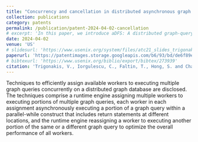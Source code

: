 ```yaml
---
title: "Concurrency and cancellation in distributed asynchronous graph processing"
collection: publications
category: patents
permalink: /publication/patent-2024-04-02-cancellation
# excerpt: 'In this paper, we introduce aDFS: A distributed graph-querying system that can process practically any query fully in memory, while maintaining bounded runtime memory consumption. To achieve this behavior, aDFS relies on (i) almost depth-first (aDFS) graph exploration with some breadth-first characteristics for performance, and (ii) non-blocking dispatching of intermediate results to remote edges. We evaluate aDFS against state-of-the-art graph-querying (Neo4J and GraphFrames for Apache Spark), graph-mining (G-Miner, Fractal, and Peregrine), as well as dataflow joins (BiGJoin), and show that aDFS significantly outperforms prior work on a diverse selection of workloads.'
date: 2024-04-02
venue: 'US'
# slidesurl: 'https://www.usenix.org/system/files/atc21_slides_trigonakis.pdf'
paperurl: 'https://patentimages.storage.googleapis.com/b6/93/bd/de6f89e28f5cae/US11947539.pdf'
# bibtexurl: 'https://www.usenix.org/biblio/export/bibtex/273939'
citation: 'Trigonakis, V., Iorgulescu, C., Faltin, T., Hong, S. and Chafi, H., Oracle International Corp, 2024. Concurrency and cancellation in distributed asynchronous graph processing. U.S. Patent 11,947,539.'
---
```

Techniques to efficiently assign available workers to executing multiple graph queries concurrently on a distributed graph database are disclosed. The techniques comprise a runtime engine assigning multiple workers to executing portions of multiple graph queries, each worker in each assignment asynchronously executing a portion of a graph query within a parallel-while construct that includes return statements at different locations, and the runtime engine reassigning a worker to executing another portion of the same or a different graph query to optimize the overall performance of all workers.